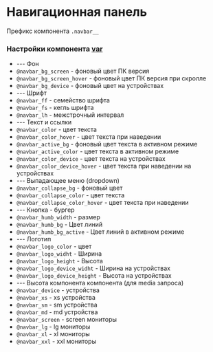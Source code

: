 # Навигационная панель

Префикс компонента `.navbar__`

### Настройки компонента [var](/src/common/var.less)
* --- Фон
* `@navbar_bg_screen` - фоновый цвет ПК версия
* `@navbar_bg_screen_hover` - фоновый цвет ПК версия при скролле
* `@navbar_bg_device` - фоновый цвет на устройствах
* --- Шрифт
* `@navbar_ff` - семейство шрифта
* `@navbar_fs` - кегль шрифта 
* `@navbar_lh` - межстрочный интервал
* --- Текст и ссылки
* `@navbar_color` - цвет текста
* `@navbar_color_hover` - цвет текста при наведении
* `@navbar_active_bg` - фоновый цвет текста в активном режиме
* `@navbar_active_color` - цвет текста в активном режиме
* `@navbar_color_device` - цвет текста на устройствах
* `@navbar_color_device_hover` - цвет текста при наведении на устройствах
* --- Выпадающее меню (dropdown)
* `@navbar_collapse_bg` - фоновый цвет 
* `@navbar_collapse_color` - цвет текста
* `@navbar_collapse_color_hover` - цвет текста при наведении
* --- Кнопка - бургер
* `@navbar_humb_width` - размер
* `@navbar_humb_bg` - Цвет линий
* `@navbar_humb_bg_active` - Цвет линий в активном режиме
* --- Логотип
* `@navbar_logo_color` - цвет
* `@navbar_logo_widht` - Ширина
* `@navbar_logo_height` - Высота
* `@navbar_logo_device_widht` - Ширина на устройствах
* `@navbar_logo_device_height` - Высота на устройствах
* --- Высота компонента компонента (для media запроса)
* `@navbar_device` - устройства
* `@navbar_xs` - xs устройства
* `@navbar_sm` - sm устройства
* `@navbar_md` - md устройства
* `@navbar_screen` - screen мониторы
* `@navbar_lg` - lg мониторы
* `@navbar_xl` - xl мониторы
* `@navbar_xxl` - xxl мониторы